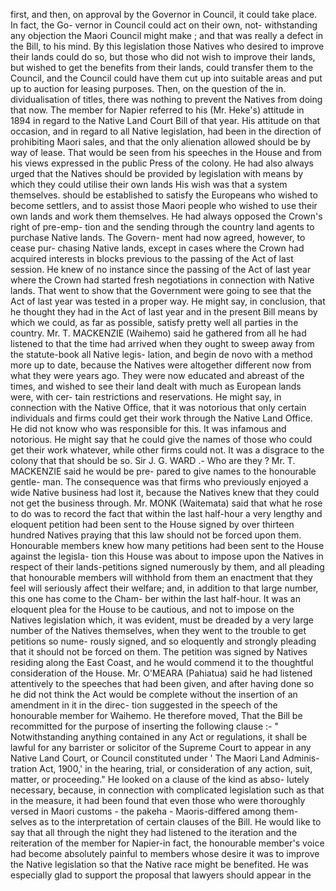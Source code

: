 first, and then, on approval by the Governor in Council, it could take place. In fact, the Go- vernor in Council could act on their own, not- withstanding any objection the Maori Council might make ; and that was really a defect in the Bill, to his mind. By this legislation those Natives who desired to improve their lands could do so, but those who did not wish to improve their lands, but wished to get the benefits from their lands, could transfer them to the Council, and the Council could have them cut up into suitable areas and put up to auction for leasing purposes. Then, on the question of the in. dividualisation of titles, there was nothing to prevent the Natives from doing that now. The member for Napier referred to his (Mr. Heke's) attitude in 1894 in regard to the Native Land Court Bill of that year. His attitude on that occasion, and in regard to all Native legislation, had been in the direction of prohibiting Maori sales, and that the only alienation allowed should be by way of lease. That would be seen from his speeches in the House and from his views expressed in the public Press of the colony. He had also always urged that the Natives should be provided by legislation with means by which they could utilise their own lands His wish was that a system themselves. should be established to satisfy the Europeans who wished to become settlers, and to assist those Maori people who wished to use their own lands and work them themselves. He had always opposed the Crown's right of pre-emp- tion and the sending through the country land agents to purchase Native lands. The Govern- ment had now agreed, however, to cease pur- chasing Native lands, except in cases where the Crown had acquired interests in blocks previous to the passing of the Act of last session. He knew of no instance since the passing of the Act of last year where the Crown had started fresh negotiations in connection with Native lands. That went to show that the Government were going to see that the Act of last year was tested in a proper way. He might say, in conclusion, that he thought they had in the Act of last year and in the present Bill means by which we could, as far as possible, satisfy pretty well all parties in the country. Mr. T. MACKENZIE (Waihemo) said he gathered from all he had listened to that the time had arrived when they ought to sweep away from the statute-book all Native legis- lation, and begin de novo with a method more up to date, because the Natives were altogether different now from what they were years ago. They were now educated and abreast of the times, and wished to see their land dealt with much as European lands were, with cer- tain restrictions and reservations. He might say, in connection with the Native Office, that it was notorious that only certain individuals and firms could get their work through the Native Land Office. He did not know who was responsible for this. It was infamous and notorious. He might say that he could give the names of those who could get their work whatever, while other firms could not. It was a disgrace to the colony that that should be so. Sir J. G. WARD .- Who are they ? Mr. T. MACKENZIE said he would be pre- pared to give names to the honourable gentle- man. The consequence was that firms who previously enjoyed a wide Native business had lost it, because the Natives knew that they could not get the business through. Mr. MONK (Waitemata) said that what he rose to do was to record the fact that within the last half-hour a very lengthy and eloquent petition had been sent to the House signed by over thirteen hundred Natives praying that this law should not be forced upon them. Honourable members knew how many petitions had been sent to the House against the legisla- tion this House was about to impose upon the Natives in respect of their lands-petitions signed numerously by them, and all pleading that honourable members will withhold from them an enactment that they feel will seriously affect their welfare; and, in addition to that large number, this one has come to the Cham- ber within the last half-hour. It was an eloquent plea for the House to be cautious, and not to impose on the Natives legislation which, it was evident, must be dreaded by a very large number of the Natives themselves, when they went to the trouble to get petitions so nume- rously signed, and so eloquently and strongly pleading that it should not be forced on them. The petition was signed by Natives residing along the East Coast, and he would commend it to the thoughtful consideration of the House. Mr. O'MEARA (Pahiatua) said he had listened attentively to the speeches that had been given, and after having done so he did not think the Act would be complete without the insertion of an amendment in it in the direc- tion suggested in the speech of the honourable member for Waihemo. He therefore moved, That the Bill be recommitted for the purpose of inserting the following clause :- " Notwithstanding anything contained in any Act or regulations, it shall be lawful for any barrister or solicitor of the Supreme Court to appear in any Native Land Court, or Council constituted under ' The Maori Land Adminis- tration Act, 1900,' in the hearing, trial, or consideration of any action, suit, matter, or proceeding." He looked on a clause of the kind as abso- lutely necessary, because, in connection with complicated legislation such as that in the measure, it had been found that even those who were thoroughly versed in Maori customs - the pakeha - Maoris-differed among them- selves as to the interpretation of certain clauses of the Bill. He would like to say that all through the night they had listened to the iteration and the reiteration of the member for Napier-in fact, the honourable member's voice had become absolutely painful to members whose desire it was to improve the Native legislation so that the Native race might be benefited. He was especially glad to support the proposal that lawyers should appear in the 